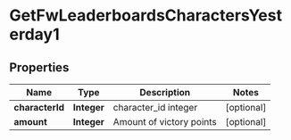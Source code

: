 
# GetFwLeaderboardsCharactersYesterday1

## Properties
Name | Type | Description | Notes
------------ | ------------- | ------------- | -------------
**characterId** | **Integer** | character_id integer |  [optional]
**amount** | **Integer** | Amount of victory points |  [optional]



